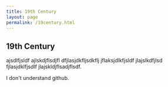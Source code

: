 ```yaml
---
title: 19th Century
layout: page
permalink: /19century.html
---
```

## 19th Century
ajsdlfjsldf ajlskdjflsdjfl dfjlasjdkfljsdkflj jflaksjdlkfjsldf jlajslkdfjlsd fjlasjdklfjsdlf jlajskldjflsadjflsdf.

I don't understand github.
